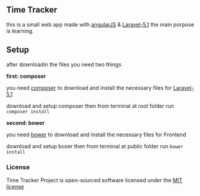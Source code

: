 ## Time Tracker

this is a small web app made with [angularJS](https://angularjs.org/) & [Laravel-5.1](http://laravel.com/)
the main porpose is learning.

## Setup

after downloadin the files you need two things

**first: composer**

you need [composer](https://getcomposer.org/) to download and install the necessary files for [Laravel-5.1](http://laravel.com/)

download and setup composer then from terminal at root folder run `composer install`

**second: bower**

you need [bower](http://bower.io/) to download and install the necessary files for Frontend

download and setup boser then from terminal at public folder run `bower install`

### License

Time Tracker Project is open-sourced software licensed under the [MIT license](http://opensource.org/licenses/MIT)
